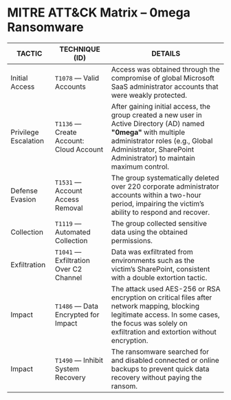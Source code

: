 # MITRE ATT&CK Matrix – 0mega Ransomware

| **TACTIC** | **TECHNIQUE (ID)** | **DETAILS** |
|---|---|---|
| Initial Access | `T1078` — Valid Accounts | Access was obtained through the compromise of global Microsoft SaaS administrator accounts that were weakly protected. |
| Privilege Escalation | `T1136` — Create Account: Cloud Account | After gaining initial access, the group created a new user in Active Directory (AD) named **"0mega"** with multiple administrator roles (e.g., Global Administrator, SharePoint Administrator) to maintain maximum control. |
| Defense Evasion | `T1531` — Account Access Removal | The group systematically deleted over 220 corporate administrator accounts within a two-hour period, impairing the victim’s ability to respond and recover. |
| Collection | `T1119` — Automated Collection | The group collected sensitive data using the obtained permissions. |
| Exfiltration | `T1041` — Exfiltration Over C2 Channel | Data was exfiltrated from environments such as the victim’s SharePoint, consistent with a double extortion tactic. |
| Impact | `T1486` — Data Encrypted for Impact | The attack used AES-256 or RSA encryption on critical files after network mapping, blocking legitimate access. In some cases, the focus was solely on exfiltration and extortion without encryption. |
| Impact | `T1490` — Inhibit System Recovery | The ransomware searched for and disabled connected or online backups to prevent quick data recovery without paying the ransom. |
